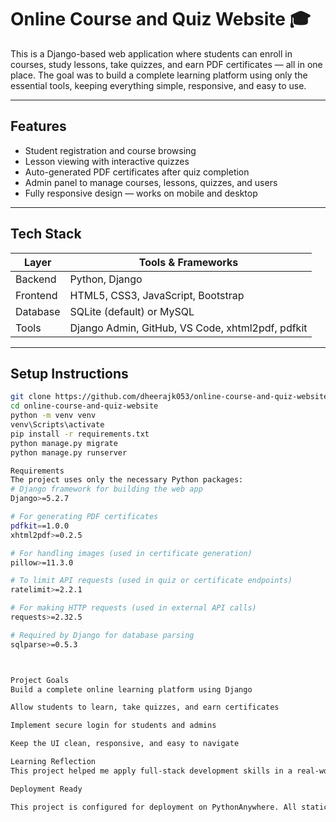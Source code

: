 # Online Course and Quiz Website 🎓

This is a Django-based web application where students can enroll in courses, study lessons, take quizzes, and earn PDF certificates — all in one place. The goal was to build a complete learning platform using only the essential tools, keeping everything simple, responsive, and easy to use.

---

##  Features

- Student registration and course browsing  
- Lesson viewing with interactive quizzes  
- Auto-generated PDF certificates after quiz completion  
- Admin panel to manage courses, lessons, quizzes, and users  
- Fully responsive design — works on mobile and desktop

---

##  Tech Stack

| Layer       | Tools & Frameworks                          |
|-------------|---------------------------------------------|
| Backend     | Python, Django                              |
| Frontend    | HTML5, CSS3, JavaScript, Bootstrap          |
| Database    | SQLite (default) or MySQL                   |
| Tools       | Django Admin, GitHub, VS Code, xhtml2pdf, pdfkit |

---

##  Setup Instructions

```bash
git clone https://github.com/dheerajk053/online-course-and-quiz-website.git
cd online-course-and-quiz-website
python -m venv venv
venv\Scripts\activate
pip install -r requirements.txt
python manage.py migrate
python manage.py runserver

Requirements
The project uses only the necessary Python packages:
# Django framework for building the web app
Django>=5.2.7

# For generating PDF certificates
pdfkit==1.0.0
xhtml2pdf>=0.2.5

# For handling images (used in certificate generation)
pillow>=11.3.0

# To limit API requests (used in quiz or certificate endpoints)
ratelimit>=2.2.1

# For making HTTP requests (used in external API calls)
requests>=2.32.5

# Required by Django for database parsing
sqlparse>=0.5.3



Project Goals
Build a complete online learning platform using Django

Allow students to learn, take quizzes, and earn certificates

Implement secure login for students and admins

Keep the UI clean, responsive, and easy to navigate

Learning Reflection
This project helped me apply full-stack development skills in a real-world scenario. I built everything manually — from backend logic to frontend design — with a focus on originality and academic integrity. It reflects my commitment to hands-on learning and building something practical and deployable.

Deployment Ready

This project is configured for deployment on PythonAnywhere. All static and media paths are validated, and the requirements.txt is clean and optimized for production.